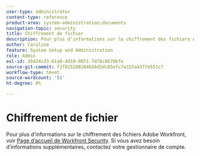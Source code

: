 ```yaml
---
user-type: administrator
content-type: reference
product-area: system-administration;documents
navigation-topic: security
title: Chiffrement de fichier
description: Pour plus d’informations sur le chiffrement des fichiers Adobe Workfront, consultez la page d’accueil de la sécurité Workfront. Si vous avez besoin d’informations supplémentaires, contactez votre gestionnaire de compte.
author: Caroline
feature: System Setup and Administration
role: Admin
exl-id: 36424cd3-61a0-4d19-9071-7d78c8570bfe
source-git-commit: f2f825280204b56d2dc85efc7a315a4377e551c7
workflow-type: tm+mt
source-wordcount: '51'
ht-degree: 0%

---
```


# Chiffrement de fichier

Pour plus d’informations sur le chiffrement des fichiers Adobe Workfront, voir [Page d’accueil de Workfront Security](https://www.workfront.com/workfront-security). Si vous avez besoin d’informations supplémentaires, contactez votre gestionnaire de compte.

